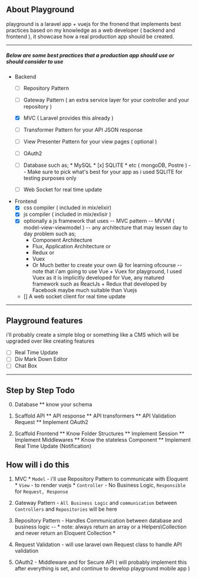 ## About Playground

playground is a laravel app + vuejs for the fronend that implements best practices based on my knowledge as a web developer ( backend and frontend ), it showcase how a real production app should be created.
___

##### Below are some best practices that a production app should use or should consider to use

* Backend
  - [ ] Repository Pattern
  - [ ] Gateway Pattern ( an extra service layer for your controller and your repository )
  - [x] MVC ( Laravel provides this already )
  - [ ] Transformer Pattern for your API JSON response
  - [ ] View Presenter Pattern for your view pages ( optional )
  - [ ] OAuth2 
  - [ ] Database such as;
            * MySQL
            * [x] SQLITE
            * etc ( mongoDB, Postre )
                -- Make sure to pick what's best for your app as i used SQLITE for testing purposes only
      
  - [ ] Web Socket for real time update
  
* Frontend
  - [x] css compiler ( included in mix/elixir)
  - [x] js compiler ( included in mix/exlisir )
  - [x] optionally a js framework that uses 
    -- MVC pattern
    -- MVVM ( model-view-viewmodel )
    -- any architecture that may lessen day to day problem such as;
       - Component Architecture
       - Flux, Application Architecture or
       - Redux or
       - Vuex
       - Or Much better to create your own :smiley: for learning ofcourse 
    -- note that i'am going to use Vue + Vuex for playground, I used Vuex as it is implicitly developed for Vue, any matured framework such as ReactJs + Redux that developed by Facebook maybe much suitable than Vuejs
 
   - [] A web socket client for real time update

--- 

## Playground features
 i'll probably create a simple blog or something like a CMS which will be upgraded over like creating features
  * [ ] Real Time Update
  * [ ] Div Mark Down Editor
  * [ ] Chat Box

---

## Step by Step Todo
 0. Database
    ** know your schema

 1. Scaffold API
    ** API response
    ** API transformers
    ** API Validation Request
    ** Implement OAuth2

 2. Scaffold Frontend
    ** Know Folder Structures
    ** Implement Session
    ** Implement Middlewares
    ** Know the stateless Component
    ** Implement Real Time Update (Notification)


## How will i do this
  1) MVC 
    * `Model` - i'll use Repository Pattern to communicate with Eloquent
    * `View` - to render vuejs
    * `Controller` - No Business Logic, `Responsible` for `Request, Response`

  2) Gateway Pattern - `All Business Logic` and `communication` between `Controllers` and `Repositories` will be here
  
  3) Repository Pattern - Handles Communication between database and business logic
      -- * note: always return an array or a Helpers\Collection and never return an Eloquent Collection *
  
  4) Request Validation - will use laravel own Request class to handle API validation
  
  5) OAuth2 - Middleware and for Secure API ( will probably implement this after everything is set, and continue to develop playground mobile app )

